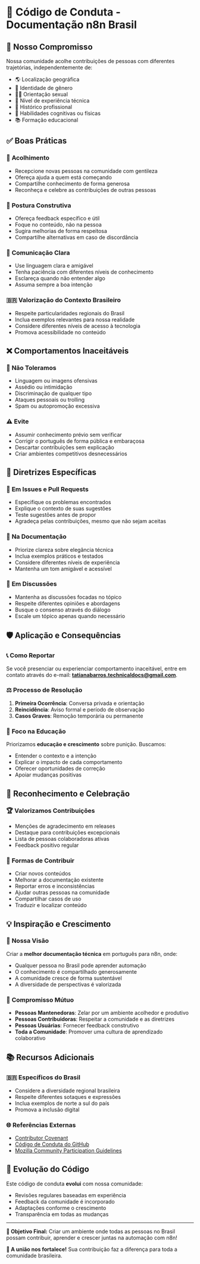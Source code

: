 # 🤝 Código de Conduta - Documentação n8n Brasil

## 🎯 Nosso Compromisso

Nossa comunidade acolhe contribuições de pessoas com diferentes trajetórias, independentemente de:

- 🌎 Localização geográfica  
- 👥 Identidade de gênero  
- 🏳️‍🌈 Orientação sexual  
- 🎨 Nível de experiência técnica  
- 💼 Histórico profissional  
- 🧠 Habilidades cognitivas ou físicas  
- 📚 Formação educacional

## ✅ Boas Práticas

### 🤗 **Acolhimento**
- Recepcione novas pessoas na comunidade com gentileza
- Ofereça ajuda a quem está começando
- Compartilhe conhecimento de forma generosa
- Reconheça e celebre as contribuições de outras pessoas

### 🎯 **Postura Construtiva**
- Ofereça feedback específico e útil
- Foque no conteúdo, não na pessoa
- Sugira melhorias de forma respeitosa
- Compartilhe alternativas em caso de discordância

### 💬 **Comunicação Clara**
- Use linguagem clara e amigável
- Tenha paciência com diferentes níveis de conhecimento
- Esclareça quando não entender algo
- Assuma sempre a boa intenção

### 🇧🇷 **Valorização do Contexto Brasileiro**
- Respeite particularidades regionais do Brasil
- Inclua exemplos relevantes para nossa realidade
- Considere diferentes níveis de acesso à tecnologia
- Promova acessibilidade no conteúdo

## ❌ Comportamentos Inaceitáveis

### 🚫 **Não Toleramos**
- Linguagem ou imagens ofensivas
- Assédio ou intimidação
- Discriminação de qualquer tipo
- Ataques pessoais ou trolling
- Spam ou autopromoção excessiva

### ⚠️ **Evite**
- Assumir conhecimento prévio sem verificar
- Corrigir o português de forma pública e embaraçosa
- Descartar contribuições sem explicação
- Criar ambientes competitivos desnecessários

## 🔧 Diretrizes Específicas

### 💬 **Em Issues e Pull Requests**
- Especifique os problemas encontrados
- Explique o contexto de suas sugestões
- Teste sugestões antes de propor
- Agradeça pelas contribuições, mesmo que não sejam aceitas

### 📝 **Na Documentação**
- Priorize clareza sobre elegância técnica
- Inclua exemplos práticos e testados
- Considere diferentes níveis de experiência
- Mantenha um tom amigável e acessível

### 🎨 **Em Discussões**
- Mantenha as discussões focadas no tópico
- Respeite diferentes opiniões e abordagens
- Busque o consenso através do diálogo
- Escale um tópico apenas quando necessário

## 🛡️ Aplicação e Consequências

### 📞 **Como Reportar**

Se você presenciar ou experienciar comportamento inaceitável, entre em contato através do e-mail: **tatianabarros.technicaldocs@gmail.com**.

### ⚖️ **Processo de Resolução**

1. **Primeira Ocorrência**: Conversa privada e orientação
2. **Reincidência**: Aviso formal e período de observação
3. **Casos Graves**: Remoção temporária ou permanente

### 🎯 **Foco na Educação**

Priorizamos **educação e crescimento** sobre punição. Buscamos:
- Entender o contexto e a intenção
- Explicar o impacto de cada comportamento
- Oferecer oportunidades de correção
- Apoiar mudanças positivas

## 🌟 Reconhecimento e Celebração

### 🏆 **Valorizamos Contribuições**
- Menções de agradecimento em releases
- Destaque para contribuições excepcionais  
- Lista de pessoas colaboradoras ativas
- Feedback positivo regular

### 🎉 **Formas de Contribuir**
- Criar novos conteúdos
- Melhorar a documentação existente
- Reportar erros e inconsistências
- Ajudar outras pessoas na comunidade
- Compartilhar casos de uso
- Traduzir e localizar conteúdo

## 💡 Inspiração e Crescimento

### 🚀 **Nossa Visão**
Criar a **melhor documentação técnica** em português para n8n, onde:
- Qualquer pessoa no Brasil pode aprender automação
- O conhecimento é compartilhado generosamente  
- A comunidade cresce de forma sustentável
- A diversidade de perspectivas é valorizada

### 🤝 **Compromisso Mútuo**
- **Pessoas Mantenedoras**: Zelar por um ambiente acolhedor e produtivo
- **Pessoas Contribuidoras**: Respeitar a comunidade e as diretrizes
- **Pessoas Usuárias**: Fornecer feedback construtivo
- **Toda a Comunidade**: Promover uma cultura de aprendizado colaborativo

## 📚 Recursos Adicionais

### 🇧🇷 **Específicos do Brasil**
- Considere a diversidade regional brasileira
- Respeite diferentes sotaques e expressões
- Inclua exemplos de norte a sul do país
- Promova a inclusão digital

### 🌐 **Referências Externas**
- [Contributor Covenant](https://www.contributor-covenant.org/pt-br/)
- [Código de Conduta do GitHub](https://docs.github.com/pt/site-policy/github-terms/github-community-code-of-conduct)
- [Mozilla Community Participation Guidelines](https://www.mozilla.org/pt-BR/about/governance/policies/participation/)

## 🔄 Evolução do Código

Este código de conduta **evolui** com nossa comunidade:
- Revisões regulares baseadas em experiência
- Feedback da comunidade é incorporado
- Adaptações conforme o crescimento
- Transparência em todas as mudanças

---

**🎯 Objetivo Final:** Criar um ambiente onde todas as pessoas no Brasil possam contribuir, aprender e crescer juntas na automação com n8n!

**💪 A união nos fortalece!** Sua contribuição faz a diferença para toda a comunidade brasileira.
